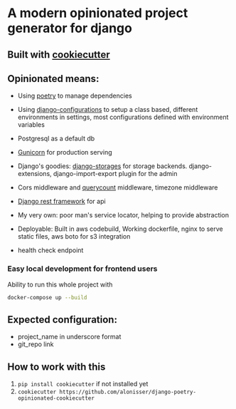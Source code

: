 # A modern opinionated project generator for django

## Built with [cookiecutter](https://cookiecutter.readthedocs.io/)

## Opinionated means:

* Using [poetry](https://python-poetry.org/) to manage dependencies

* Using [django-configurations](https://github.com/jazzband/django-configurations) to setup a class based, different environments in settings, most configurations defined with environment variables

* Postgresql as a default db

* [Gunicorn](https://gunicorn.org/) for production serving

* Django's goodies: [django-storages](https://django-storages.readthedocs.io/en/latest/) for storage backends. django-extensions, django-import-export plugin for the admin

* Cors middleware and [querycount](https://github.com/bradmontgomery/django-querycount) middleware, timezone middleware

* [Django rest framework](https://www.django-rest-framework.org/) for api

* My very own: poor man's service locator, helping to provide abstraction

* Deployable: Built in aws codebuild, Working dockerfile, nginx to serve static files, aws boto for s3 integration

* health check endpoint 
### Easy local development for frontend users

Ability to run this whole project with 
```bash
docker-compose up --build
```
## Expected configuration:
- project_name in underscore format
- git_repo link

## How to work with this

1. ```pip install cookiecutter``` if not installed yet
2. ```cookiecutter https://github.com/alonisser/django-poetry-opinionated-cookiecutter```
